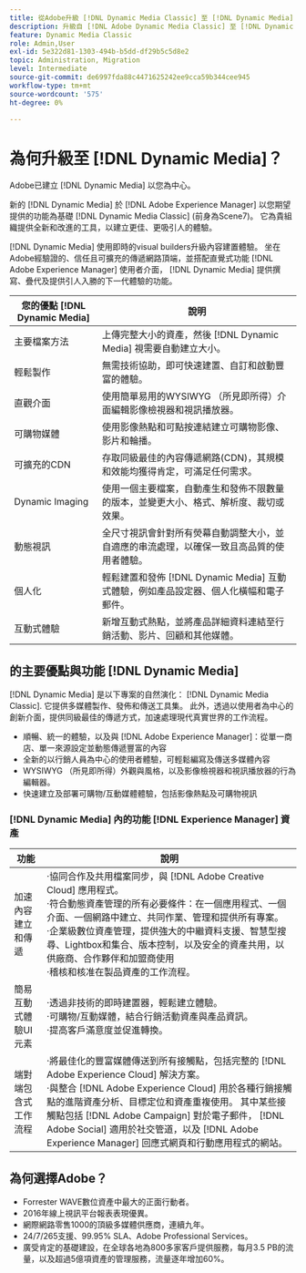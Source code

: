 ```yaml
---
title: 從Adobe升級 [!DNL Dynamic Media Classic] 至 [!DNL Dynamic Media] 於 [!DNL Experience Manager] 資產
description: 升級自 [!DNL Adobe Dynamic Media Classic] 至 [!DNL Dynamic Media] 於 [!DNL Adobe Experience Manager]. 瞭解的主要優點與功能 [!DNL Dynamic Media]. 檢閱功能清單比較、升級常見問題集和整備檢查清單。
feature: Dynamic Media Classic
role: Admin,User
exl-id: 5e322d81-1303-494b-b5dd-df29b5c5d8e2
topic: Administration, Migration
level: Intermediate
source-git-commit: de6997fda88c4471625242ee9cca59b344cee945
workflow-type: tm+mt
source-wordcount: '575'
ht-degree: 0%

---
```


# 為何升級至 [!DNL Dynamic Media]？

Adobe已建立 [!DNL Dynamic Media] 以您為中心。

新的 [!DNL Dynamic Media] 於 [!DNL Adobe Experience Manager] 以您期望提供的功能為基礎 [!DNL Dynamic Media Classic] (前身為Scene7)。 它為貴組織提供全新和改進的工具，以建立更佳、更吸引人的體驗。

[!DNL Dynamic Media] 使用即時的visual builders升級內容建置體驗。 坐在Adobe經驗證的、信任且可擴充的傳遞網路頂端，並搭配直覺式功能 [!DNL Adobe Experience Manager] 使用者介面， [!DNL Dynamic Media] 提供撰寫、疊代及提供引人入勝的下一代體驗的功能。

| 您的優點 [!DNL Dynamic Media] | 說明 |
| --- | --- |
| 主要檔案方法 | 上傳完整大小的資產，然後 [!DNL Dynamic Media] 視需要自動建立大小。 |
| 輕鬆製作 | 無需技術協助，即可快速建置、自訂和啟動豐富的體驗。 |
| 直觀介面 | 使用簡單易用的WYSIWYG （所見即所得）介面編輯影像檢視器和視訊播放器。 |
| 可購物媒體 | 使用影像熱點和可點按連結建立可購物影像、影片和輪播。 |
| 可擴充的CDN | 存取同級最佳的內容傳遞網路(CDN)，其規模和效能均獲得肯定，可滿足任何需求。 |
| Dynamic Imaging | 使用一個主要檔案，自動產生和發佈不限數量的版本，並變更大小、格式、解析度、裁切或效果。 |
| 動態視訊 | 全尺寸視訊會針對所有熒幕自動調整大小，並自適應的串流處理，以確保一致且高品質的使用者體驗。 |
| 個人化 | 輕鬆建置和發佈 [!DNL Dynamic Media] 互動式體驗，例如產品設定器、個人化橫幅和電子郵件。 |
| 互動式體驗 | 新增互動式熱點，並將產品詳細資料連結至行銷活動、影片、回顧和其他媒體。 |

## 的主要優點與功能 [!DNL Dynamic Media]

[!DNL Dynamic Media] 是以下專案的自然演化： [!DNL Dynamic Media Classic]. 它提供多媒體製作、發佈和傳送工具集。 此外，透過以使用者為中心的創新介面，提供同級最佳的傳遞方式，加速處理現代真實世界的工作流程。

* 順暢、統一的體驗，以及與 [!DNL Adobe Experience Manager]：從單一商店、單一來源設定並動態傳遞豐富的內容
* 全新的以行銷人員為中心的使用者體驗，可輕鬆編寫及傳送多媒體內容
* WYSIWYG （所見即所得）外觀與風格，以及影像檢視器和視訊播放器的行為編輯器。
* 快速建立及部署可購物/互動媒體體驗，包括影像熱點及可購物視訊

### [!DNL Dynamic Media] 內的功能 [!DNL Experience Manager] 資產

| 功能 | 說明 |
| --- | --- |
| 加速內容建立和傳遞 | ·協同合作及共用檔案同步，與 [!DNL Adobe Creative Cloud] 應用程式。<br>·符合動態資產管理的所有必要條件：在一個應用程式、一個介面、一個網路中建立、共同作業、管理和提供所有專案。<br>·企業級數位資產管理，提供強大的中繼資料支援、智慧型搜尋、Lightbox和集合、版本控制，以及安全的資產共用，以供廠商、合作夥伴和加盟商使用<br>·稽核和核准在製品資產的工作流程。 |
| 簡易互動式體驗UI元素 | ·透過非技術的即時建置器，輕鬆建立體驗。<br>·可購物/互動媒體，結合行銷活動資產與產品資訊。<br>·提高客戶滿意度並促進轉換。 |
| 端對端包含式工作流程 | ·將最佳化的豐富媒體傳送到所有接觸點，包括完整的 [!DNL Adobe Experience Cloud] 解決方案。<br>·與整合 [!DNL Adobe Experience Cloud] 用於各種行銷接觸點的進階資產分析、目標定位和資產重複使用。 其中某些接觸點包括 [!DNL Adobe Campaign] 對於電子郵件， [!DNL Adobe Social] 適用於社交管道，以及 [!DNL Adobe Experience Manager] 回應式網頁和行動應用程式的網站。 |

## 為何選擇Adobe？

* Forrester WAVE數位資產中最大的正面行動者。
* 2016年線上視訊平台報表表現優異。
* 網際網路零售1000的頂級多媒體供應商，連續九年。
* 24/7/265支援、99.95% SLA、Adobe Professional Services。
* 廣受肯定的基礎建設，在全球各地為800多家客戶提供服務，每月3.5 PB的流量，以及超過5億項資產的管理服務，流量逐年增加60%。
